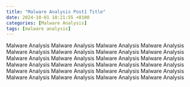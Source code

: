 ```yaml
---
title: "Malware Analysis Post1 Title"
date: 2024-10-01 18:21:55 +0100
categories: [Malware Analysis]
tags: [malware analysis]
---
```


Malware Analysis Malware Analysis Malware Analysis Malware Analysis Malware Analysis Malware Analysis Malware Analysis Malware Analysis Malware Analysis Malware Analysis Malware Analysis Malware Analysis Malware Analysis Malware Analysis Malware Analysis Malware Analysis Malware Analysis Malware Analysis Malware Analysis Malware Analysis Malware Analysis Malware Analysis Malware Analysis Malware Analysis 